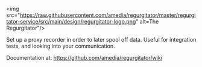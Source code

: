 <img src="https://raw.githubusercontent.com/amedia/regurgitator/master/regurgitator-service/src/main/design/regurgitator-logo.png" alt=The Regurgitator"/>

Set up a proxy recorder in order to later spool off data. Useful for
integration tests, and looking into your communication.

Documentation at:
https://github.com/amedia/regurgitator/wiki
